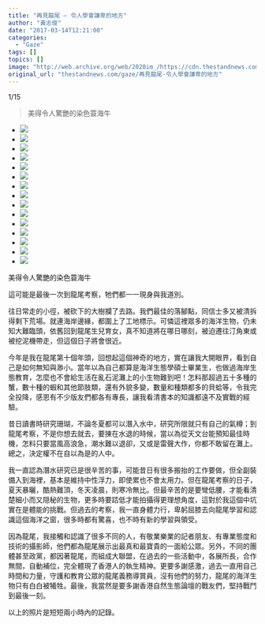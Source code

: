 ```yaml
---
title: "再見龍尾 — 令人學會謙卑的地方"
author: "黃志俊"
date: "2017-03-14T12:21:00"
categories:
  - "Gaze"
tags: []
topics: []
image: "http://web.archive.org/web/2020im_/https://cdn.thestandnews.com/media/photos/gallery/117/cache/IMG_0558_8d6nm_300x200cropcenter.jpg"
original_url: "thestandnews.com/gaze/再見龍尾-令人學會謙卑的地方"
---
```

[](#)[](#)

[](#)1/15[](#)

> 美得令人驚艷的染色蓑海牛

*   ![](http://web.archive.org/web/2020im_/https://cdn.thestandnews.com/media/photos/gallery/117/cache/IMG_0558_8d6nm_300x200cropcenter.jpg)
*   ![](http://web.archive.org/web/2020im_/https://cdn.thestandnews.com/media/photos/gallery/117/cache/IMG_0576_BW6Bq_300x200cropcenter.jpg)
*   ![](http://web.archive.org/web/2020im_/https://cdn.thestandnews.com/media/photos/gallery/117/cache/IMG_0607_8IrQI_300x200cropcenter.jpg)
*   ![](http://web.archive.org/web/2020im_/https://cdn.thestandnews.com/media/photos/gallery/117/cache/IMG_0611_kV8PG_300x200cropcenter.jpg)
*   ![](http://web.archive.org/web/2020im_/https://cdn.thestandnews.com/media/photos/gallery/117/cache/IMG_0613_bywe0_300x200cropcenter.jpg)
*   ![](http://web.archive.org/web/2020im_/https://cdn.thestandnews.com/media/photos/gallery/117/cache/IMG_0619_CJA1Q_300x200cropcenter.jpg)
*   ![](http://web.archive.org/web/2020im_/https://cdn.thestandnews.com/media/photos/gallery/117/cache/IMG_0621_eDZMW_300x200cropcenter.jpg)
*   ![](http://web.archive.org/web/2020im_/https://cdn.thestandnews.com/media/photos/gallery/117/cache/IMG_0630_N45td_300x200cropcenter.jpg)
*   ![](http://web.archive.org/web/2020im_/https://cdn.thestandnews.com/media/photos/gallery/117/cache/IMG_0634_Y53XI_300x200cropcenter.jpg)
*   ![](http://web.archive.org/web/2020im_/https://cdn.thestandnews.com/media/photos/gallery/117/cache/IMG_0638_oKZVf_300x200cropcenter.jpg)
*   ![](http://web.archive.org/web/2020im_/https://cdn.thestandnews.com/media/photos/gallery/117/cache/P3140753_tNxsn_300x200cropcenter.jpg)
*   ![](http://web.archive.org/web/2020im_/https://cdn.thestandnews.com/media/photos/gallery/117/cache/P3140766_HxJPD_300x200cropcenter.jpg)
*   ![](http://web.archive.org/web/2020im_/https://cdn.thestandnews.com/media/photos/gallery/117/cache/P3140768_CQIEw_300x200cropcenter.jpg)
*   ![](http://web.archive.org/web/2020im_/https://cdn.thestandnews.com/media/photos/gallery/117/cache/P3140781_zlHJl_300x200cropcenter.jpg)
*   ![](http://web.archive.org/web/2020im_/https://cdn.thestandnews.com/media/photos/gallery/117/cache/IMG_0966_WCX3q_300x200cropcenter.JPG)

美得令人驚艷的染色蓑海牛

這可能是最後一次到龍尾考察，牠們都一一現身與我道別。

往日常走的小徑，被砍下的大樹攔了去路。我們最佳的落腳點，同信士多又被清拆得剩下荒場。就連海岸邊緣，都圍上了工地標示。可憐這裡眾多的海洋生物，仍未知大難臨頭，依舊回到龍尾生兒育女，真不知道將在哪日哪刻，被迫遷往汀角東或被挖泥機帶走，但這個日子將會很近。

今年是我在龍尾第十個年頭，回想起這個神奇的地方，實在讓我大開眼界，看到自己是如何無知與渺小。當年以為自己都算是海洋生態學碩士畢業生，也做過海岸生態教育，怎麼也不會給生活在亂石泥灘上的小生物難到吧！怎料那超過五十多種的蟹，數十種的蝦和其他節肢類，還有外貌多變，數量和種類都多的貝蛤等，令我完全投降，感恩有不少版友們都各有專長，讓我看清書本的知識都遠不及實戰的經驗。

昔日讀書時研究珊瑚，不論冬夏都可以潛入水中，研究所限就只有自己的氣樽；到龍尾考察，不是你想去就去，要㨂在水退的時候，當以為從天文台能預知最佳時機，怎料只要當風高浪急，潮水難以退卻，又或是雷聲大作，你都不敢留在灘上。總之，決定權不在自以為是的人中。

我一直認為潛水研究已是很辛苦的事，可能昔日有很多搬抬的工作要做，但全副裝備入到海裡，基本是維持中性浮力，即使累也不會太用力。但在龍尾考察的日子，夏天暴曬，酷熱難頂，冬天凌晨，則寒冷無比。但最辛苦的是要彎低腰，才能看清楚細小而又隠秘的生物，更多時要踎低才能拍攝得更理想角度，這對於我這個中坑實在是體能的挑戰。但過去的考察，我一直身體力行，卑躬屈膝去向龍尾學習和認識這個海洋之窗，很多時都有驚喜，也不時有新的學習與領受。

因為龍尾，我接觸和認識了很多不同的人，有敬業樂業的記者朋友、有專業態度和技術的攝影師，他們都為龍尾展示出最真和最寶貴的一面給公眾。另外，不同的團體甚至政黨，都因著龍尾，而組成大聯盟，在過去的一些活動中，各展所長，合作無間，自動補位，完全體現了香港人的執生精神。更要多謝感激，過去一直用自己時間和力量，守護和教育公眾的龍尾義務導賞員，沒有他們的努力，龍尾的海洋生物只有白白被犧牲。最後，我當然是要多謝香港自然生態論壇的戰友們，堅持戰鬥到最後一刻。

以上的照片是短短兩小時內的記錄。